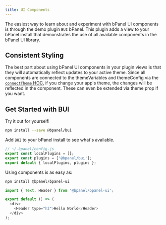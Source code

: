 ```yaml
---
title: UI Components
---
```


The easiest way to learn about and experiment with bPanel UI components is through the demo plugin `BUI` bPanel. This plugin adds a view to your bPanel install that demonstrates the use of all available components in the bPanel UI library.

## Consistent Styling
The best part about using bPanel UI components in your plugin views is that they will automatically reflect updates to your active theme. Since all components are connected to the themeVariables and themeConfig via the [`connectTheme` HOC](/docs/ui_utilities.html#connectTheme), if you change your app's theme, the changes will be reflected in the component. These can even be extended via theme prop if you want.

## Get Started with BUI
Try it out for yourself!

```bash
npm install --save @bpanel/bui
```

Add `BUI` to your bPanel install to see what's available.
```javascript
// ~/.bpanel/config.js
export const localPlugins = [];
export const plugins = ['@bpanel/bui'];
export default { localPlugins, plugins };
```

Using components is as easy as:
```bash
npm install @bpanel/bpanel-ui
```

``` javascript
import { Text, Header } from '@bpanel/bpanel-ui';

export default () => (
  <div>
    <Header type="h2">Hello World</Header>
  </div>
);
```